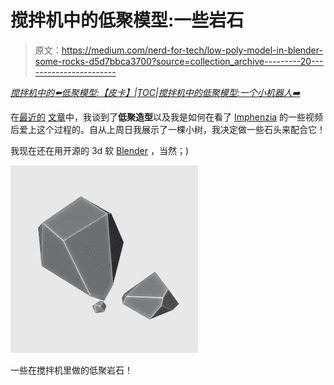 # 搅拌机中的低聚模型:一些岩石

> 原文：<https://medium.com/nerd-for-tech/low-poly-model-in-blender-some-rocks-d5d7bbca3700?source=collection_archive---------20----------------------->

[*搅拌机中的⬅️低聚模型:【皮卡】*](/nerd-for-tech/low-poly-model-in-blender-the-pickup-12f5e2dbcecd)*|*[*TOC*](https://mina-pecheux.medium.com/low-poly-models-1-timelapses-dce93654fff3)*|*[*搅拌机中的低聚模型:一个小机器人➡️*](/nerd-for-tech/low-poly-model-in-blender-a-little-robot-753ae35779b1)

在[最近的](/nerd-for-tech/low-poly-modelling-in-blender-aaf132ef3124) [文章](/nerd-for-tech/low-poly-model-in-blender-the-pickup-12f5e2dbcecd)中，我谈到了**低聚造型**以及我是如何在看了 [Imphenzia](https://www.youtube.com/imphenzia) 的一些视频后爱上这个过程的。自从上周日我展示了一棵小树，我决定做一些石头来配合它！

我现在还在用开源的 3d 软 [Blender](https://www.blender.org/) ，当然；)

![](img/017a15b20aa2162c10e7359ff6486247.png)

一些在搅拌机里做的低聚岩石！